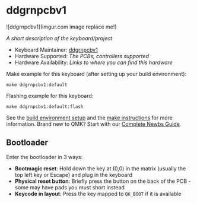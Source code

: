 # ddgrnpcbv1

![ddgrnpcbv1](imgur.com image replace me!)

*A short description of the keyboard/project*

* Keyboard Maintainer: [ddgrnpcbv1](https://github.com/DeadGrin)
* Hardware Supported: *The PCBs, controllers supported*
* Hardware Availability: *Links to where you can find this hardware*

Make example for this keyboard (after setting up your build environment):

    make ddgrnpcbv1:default

Flashing example for this keyboard:

    make ddgrnpcbv1:default:flash

See the [build environment setup](https://docs.qmk.fm/#/getting_started_build_tools) and the [make instructions](https://docs.qmk.fm/#/getting_started_make_guide) for more information. Brand new to QMK? Start with our [Complete Newbs Guide](https://docs.qmk.fm/#/newbs).

## Bootloader

Enter the bootloader in 3 ways:

* **Bootmagic reset**: Hold down the key at (0,0) in the matrix (usually the top left key or Escape) and plug in the keyboard
* **Physical reset button**: Briefly press the button on the back of the PCB - some may have pads you must short instead
* **Keycode in layout**: Press the key mapped to `QK_BOOT` if it is available
